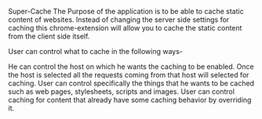 Super-Cache
The Purpose of the application is to be able to cache static content of websites. Instead of changing the server side settings for caching this chrome-extension will allow you to cache the static content from the client side itself.

User can control what to cache in the following ways-

He can control the host on which he wants the caching to be enabled. Once the host is selected all the requests coming from that host will selected for caching.
User can control specifically the things that he wants to be cached such as web pages, stylesheets, scripts and images.
User can control caching for content that already have some caching behavior by overriding it.